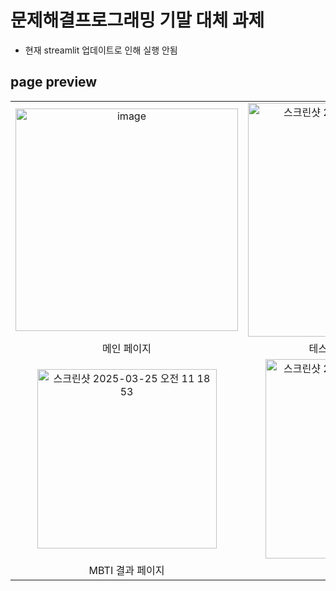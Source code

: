 # 문제해결프로그래밍 기말 대체 과제
- 현재 streamlit 업데이트로 인해 실행 안됨
## page preview
|  |  |  | 
|:--:|:--:|:--:|
| <img width="356" alt="image" src="https://github.com/user-attachments/assets/81527f15-5fd4-4f1d-9ed1-2700d2e3f350" /> | <img width="374" alt="스크린샷 2025-03-25 오전 11 18 33" src="https://github.com/user-attachments/assets/4188eb27-cc71-4a5b-a354-69ac919fd7c0" />|<img width="329" alt="스크린샷 2025-03-25 오전 11 18 46" src="https://github.com/user-attachments/assets/bce4de09-0342-48db-bc57-9c810d139337" /> |
| 메인 페이지 | 테스트 전 공부법 버튼 클릭 | MBTI 검사 질문 예시 |
| <img width="287" alt="스크린샷 2025-03-25 오전 11 18 53" src="https://github.com/user-attachments/assets/0f9a8b2a-4a3c-45ca-8a02-7a3694416e7d" /> | <img width="319" alt="스크린샷 2025-03-25 오전 11 18 58" src="https://github.com/user-attachments/assets/8daeabb4-ef2a-4d49-8c89-9e36f3d1a71f" /> | <img width="300" alt="스크린샷 2025-03-25 오전 11 19 05" src="https://github.com/user-attachments/assets/24c2364d-f6ef-4260-9297-aad4bac7e581" /> |
| MBTI 결과 페이지 | INTJ 특징 및 성향 | INTJ 공부법 |
